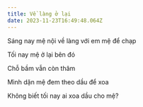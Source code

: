 ```yaml
---
title: Về làng ở lại
date: 2023-11-23T16:49:48.064Z
---
```


Sáng nay mệ nội về làng với em mệ để chạp

Tối nay mệ ở lại bên đó

Chỗ bầm vẫn còn thâm

Mình dặn mệ đem theo dầu để xoa

Không biết tối nay ai xoa dầu cho mệ?
